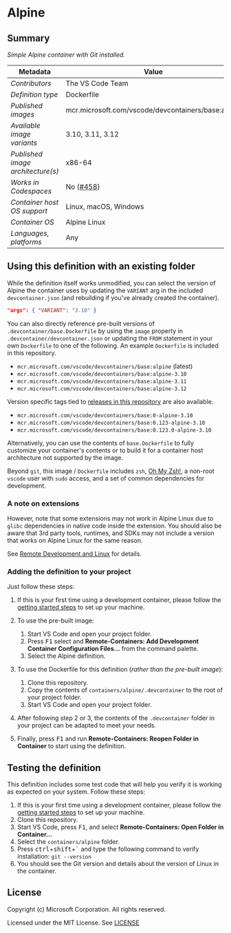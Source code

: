 # Alpine

## Summary

*Simple Alpine container with Git installed.*

| Metadata | Value |  
|----------|-------|
| *Contributors* | The VS Code Team |
| *Definition type* | Dockerfile |
| *Published images* | mcr.microsoft.com/vscode/devcontainers/base:alpine |
| *Available image variants* | 3.10, 3.11, 3.12 |
| *Published image architecture(s)* | x86-64 |
| *Works in Codespaces* | No ([#458](https://github.com/MicrosoftDocs/vsonline/issues/458)) |
| *Container host OS support* | Linux, macOS, Windows |
| *Container OS* | Alpine Linux |
| *Languages, platforms* | Any |

## Using this definition with an existing folder

 While the definition itself works unmodified, you can select the version of Alpine the container uses by updating the `VARIANT` arg in the included `devcontainer.json` (and rebuilding if you've already created the container).

```json
"args": { "VARIANT": "3.10" }
```

You can also directly reference pre-built versions of `.devcontainer/base.Dockerfile` by using the `image` property in `.devcontainer/devcontainer.json` or updating the `FROM` statement in your own  `Dockerfile` to one of the following. An example `Dockerfile` is included in this repository.

- `mcr.microsoft.com/vscode/devcontainers/base:alpine` (latest)
- `mcr.microsoft.com/vscode/devcontainers/base:alpine-3.10`
- `mcr.microsoft.com/vscode/devcontainers/base:alpine-3.11`
- `mcr.microsoft.com/vscode/devcontainers/base:alpine-3.12`

Version specific tags tied to [releases in this repository](https://github.com/microsoft/vscode-dev-containers/releases) are also available.

- `mcr.microsoft.com/vscode/devcontainers/base:0-alpine-3.10`
- `mcr.microsoft.com/vscode/devcontainers/base:0.123-alpine-3.10`
- `mcr.microsoft.com/vscode/devcontainers/base:0.123.0-alpine-3.10`

Alternatively, you can use the contents of `base.Dockerfile` to fully customize your container's contents or to build it for a container host architecture not supported by the image.

Beyond `git`, this image / `Dockerfile` includes `zsh`, [Oh My Zsh!](https://ohmyz.sh/), a non-root `vscode` user with `sudo` access, and a set of common dependencies for development.

### A note on extensions

However, note that some extensions may not work in Alpine Linux due to `glibc` dependencies in native code inside the extension. You should also be aware that 3rd party tools, runtimes, and SDKs may not include a version that works on Alpine Linux for the same reason.

See [Remote Development and Linux](https://aka.ms/vscode-remote/linux) for details.

### Adding the definition to your project

Just follow these steps:

1. If this is your first time using a development container, please follow the [getting started steps](https://aka.ms/vscode-remote/containers/getting-started) to set up your machine.

2. To use the pre-built image:
   1. Start VS Code and open your project folder.
   2. Press <kbd>F1</kbd> select and **Remote-Containers: Add Development Container Configuration Files...** from the command palette.
   3. Select the Alpine definition.

3. To use the Dockerfile for this definition (*rather than the pre-built image*):
   1. Clone this repository.
   2. Copy the contents of `containers/alpine/.devcontainer` to the root of your project folder.
   3. Start VS Code and open your project folder.

4. After following step 2 or 3, the contents of the `.devcontainer` folder in your project can be adapted to meet your needs.

5. Finally, press <kbd>F1</kbd> and run **Remote-Containers: Reopen Folder in Container** to start using the definition.

## Testing the definition

This definition includes some test code that will help you verify it is working as expected on your system. Follow these steps:

1. If this is your first time using a development container, please follow the [getting started steps](https://aka.ms/vscode-remote/containers/getting-started) to set up your machine.
2. Clone this repository.
3. Start VS Code, press <kbd>F1</kbd>, and select **Remote-Containers: Open Folder in Container...**
4. Select the `containers/alpine` folder.
5. Press <kbd>ctrl</kbd>+<kbd>shift</kbd>+<kbd>\`</kbd> and type the following command to verify installation: `git --version`
6. You should see the Git version and details about the version of Linux in the container.

## License

Copyright (c) Microsoft Corporation. All rights reserved.

Licensed under the MIT License. See [LICENSE](https://github.com/Microsoft/vscode-dev-containers/blob/master/LICENSE)
